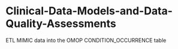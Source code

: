 # Clinical-Data-Models-and-Data-Quality-Assessments
ETL MIMIC data into the OMOP CONDITION_OCCURRENCE table
